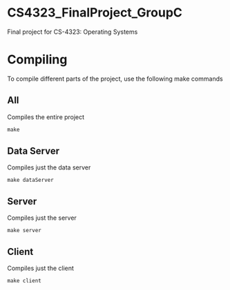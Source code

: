# CS4323_FinalProject_GroupC
Final project for CS-4323: Operating Systems

# Compiling
To compile different parts of the project, use the following make commands
## All
Compiles the entire project
```cmd
make
```

## Data Server
Compiles just the data server
```commandline
make dataServer
```

## Server
Compiles just the server
```commandline
make server
```

## Client
Compiles just the client
```commandline
make client
```